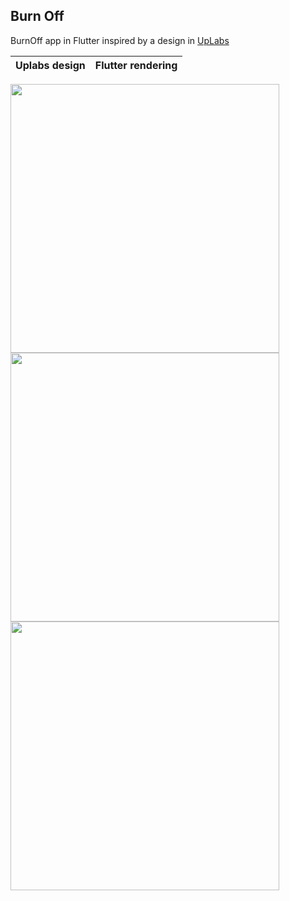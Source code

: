 ## Burn Off
 
BurnOff app in Flutter inspired by a design in [UpLabs](https://www.uplabs.com/posts/burn-off-calories-mobile-app-concept)

Uplabs design        |  Flutter rendering
:-------------------------:|:-------------------------:
<img src="./screenshots/uplabs.png" width="430">
<img src="/screenshots/flutter_app.jpg" width="430">
<img src="/screenshots/flutter_app2.jpg" width="430">
